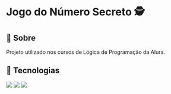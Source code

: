 <h1> Jogo do Número Secreto 🕵️</h1>

<h2>🔖 Sobre</h2>
<p>Projeto utilizado nos cursos de Lógica de Programação da Alura.</p>

## 🚀 Tecnologias

<div>
  <img src="https://img.shields.io/badge/HTML-239120?style=for-the-badge&logo=html5&logoColor=white">
  <img src="https://img.shields.io/badge/CSS-239120?style=for-the-badge&logo=css3&logoColor=white">
  <img src="https://img.shields.io/badge/JavaScript-F7DF1E?style=for-the-badge&logo=javascript&logoColor=black">
</div>
